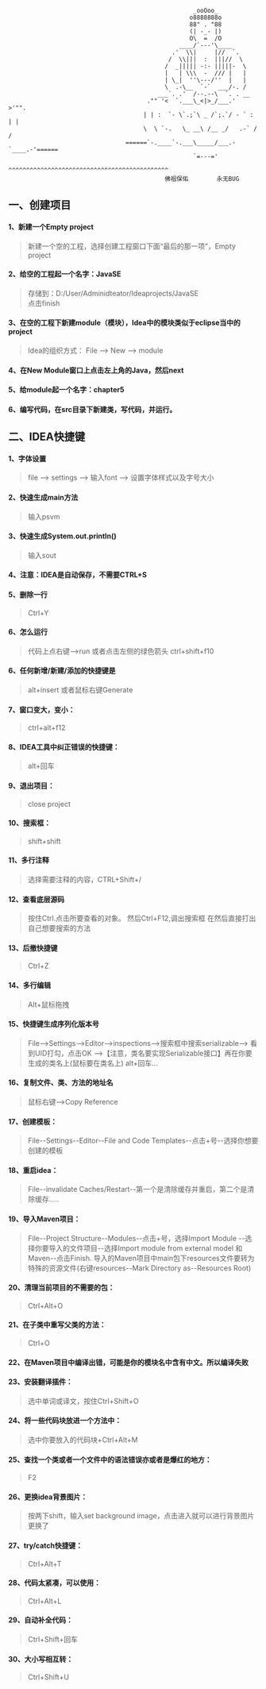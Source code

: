                                                         _ooOoo_  
                                                       o8888888o  
                                                       88" . "88  
                                                       (| -_- |)  
                                                       O\  =  /O  
                                                    ____/`---'\____  
                                                  .'  \\|     |//  `.  
                                                 /  \\|||  :  |||//  \  
                                                /  _||||| -:- |||||-  \  
                                                |   | \\\  -  /// |   |  
                                                | \_|  ''\---/''  |   |  
                                                \  .-\__  `-`  ___/-. /  
                                              ___`. .'  /--.--\  `. . __  
                                           ."" '<  `.___\_<|>_/___.'  >'"".  
                                          | | :  `- \`.;`\ _ /`;.`/ - ` : | |  
                                          \  \ `-.   \_ __\ /__ _/   .-` /  /  
                                     ======`-.____`-.___\_____/___.-`____.-'======  
                                                        `=---='  
                                     ^^^^^^^^^^^^^^^^^^^^^^^^^^^^^^^^^^^^^^^^^^^^^  
                                                佛祖保佑        永无BUG  

## 一、创建项目

#### 1、新建一个Empty project

> 新建一个空的工程，选择创建工程窗口下面“最后的那一项”，Empty project

#### 2、给空的工程起一个名字：JavaSE

> 存储到：D:/User/Adminidteator/Ideaprojects/JavaSE  
> 点击finish

#### 3、在空的工程下新建module（模块），Idea中的模块类似于eclipse当中的project

> Idea的组织方式：
> File --> New --> module

#### 4、在New Module窗口上点击左上角的Java，然后next

#### 5、给module起一个名字：chapter5

#### 6、编写代码，在src目录下新建类，写代码，并运行。

## 二、IDEA快捷键

#### 1、字体设置

> file --> settings --> 输入font --> 设置字体样式以及字号大小

#### 2、快速生成main方法

> 输入psvm

#### 3、快速生成System.out.println()

> 输入sout

#### 4、注意：IDEA是自动保存，不需要CTRL+S

#### 5、删除一行

> Ctrl+Y

#### 6、怎么运行

> 代码上点右键-->run
> 或者点击左侧的绿色箭头
> ctrl+shift+f10

#### 6、任何新增/新建/添加的快捷键是

> alt+insert
> 或者鼠标右键Generate

#### 7、窗口变大，变小：

> ctrl+alt+f12

#### 8、IDEA工具中纠正错误的快捷键：

> alt+回车

#### 9、退出项目：

> close project

#### 10、搜索框：

> shift+shift

#### 11、多行注释

> 选择需要注释的内容，CTRL+Shift+/

#### 12、查看底层源码

> 按住Ctrl.点击所要查看的对象。
> 然后Ctrl+F12,调出搜索框
> 在然后直接打出自己想要搜索的方法

#### 13、后撤快捷键

> Ctrl+Z

#### 14、多行编辑

> Alt+鼠标拖拽

#### 15、快捷键生成序列化版本号

> File-->Settings-->Editor-->inspections-->搜索框中搜索serializable-->
> 看到UID打勾，点击OK
> -->【注意，类名要实现Serializable接口】再在你要生成的类名上(鼠标要在类名上)
> alt+回车...

#### 16、复制文件、类、方法的地址名

> 鼠标右键-->Copy Reference

#### 17、创建模板：

> File--Settings--Editor--File and Code Templates--点击+号--选择你想要创建的模板

#### 18、重启idea：

> File--invalidate Caches/Restart--第一个是清除缓存并重启，第二个是清除缓存.....

#### 19、导入Maven项目：

> File--Project Structure--Modules--点击+号，选择Import Module
> --选择你要导入的文件项目--选择Import module from external model 和
> Maven--点击Finish.
> 导入的Maven项目中main包下resources文件要转为特殊的资源文件(右键resources--Mark
> Directory as--Resources Root)

#### 20、清理当前项目的不需要的包：

> Ctrl+Alt+O

#### 21、在子类中重写父类的方法：

> Ctrl+O

#### 22、在Maven项目中编译出错，可能是你的模块名中含有中文。所以编译失败

#### 23、安装翻译插件：

> 选中单词或译文，按住Ctrl+Shift+O

#### 24、将一些代码块放进一个方法中：

> 选中你要放入的代码块+Ctrl+Alt+M

#### 25、查找一个类或者一个文件中的语法错误亦或者是爆红的地方：

> F2

#### 26、更换idea背景图片：

> 按两下shift，输入set background image，点击进入就可以进行背景图片更换了

#### 27、try/catch快捷键：

> Ctrl+Alt+T

#### 28、代码太紧凑，可以使用：

> Ctrl+Alt+L

#### 29、自动补全代码：

> Ctrl+Shift+回车

#### 30、大小写相互转：

> Ctrl+Shift+U
